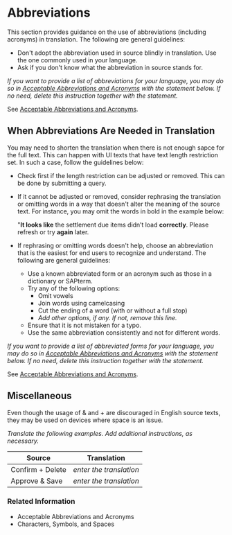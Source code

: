 # Abbreviations

This section provides guidance on the use of abbreviations (including acronyms) in translation. The following are general guidelines:

* Don't adopt the abbreviation used in source blindly in translation. Use the one commonly used in your language.
* Ask if you don't know what the abbreviation in source stands for.

*If you want to provide a list of abbreviations for your language, you may do so in [Acceptable Abbreviations and Acronyms](/docs/template/06_additional_guidance_for_translators/acceptable_abbreviations_and_acronyms.md) with the statement below. If no need, delete this instruction together with the statement.*

See [Acceptable Abbreviations and Acronyms](/docs/template/06_additional_guidance_for_translators/acceptable_abbreviations_and_acronyms.md).

## When Abbreviations Are Needed in Translation

You may need to shorten the translation when there is not enough sapce for the full text. This can happen with UI texts that have text length restriction set. In such a case, follow the guidelines below:

* Check first if the length restriction can be adjusted or removed. This can be done by submitting a query.
* If it cannot be adjusted or removed, consider rephrasing the translation or omitting words in a way that doesn't alter the meaning of the source text. For instance, you may omit the words in bold in the example below:

    "**It looks like** the settlement due items didn’t load **correctly**. Please refresh or try **again** later. 

* If rephrasing or omitting words doesn't help, choose an abbreviation that is the easiest for end users to recognize and understand. The following are general guidelines:  

   * Use a known abbreviated form or an acronym such as those in a dictionary or SAPterm.
   * Try any of the following options:<br>
      * Omit vowels
      * Join words using camelcasing
      * Cut the ending of a word (with or without a full stop)
      * *Add other options, if any. If not, remove this line.*
   * Ensure that it is not mistaken for a typo.
   * Use the same abbreviation consistently and not for different words.

*If you want to provide a list of abbreviated forms for your language, you may do so in [Acceptable Abbreviations and Acronyms](/docs/template/06_additional_guidance_for_translators/acceptable_abbreviations_and_acronyms.md) with the statement below. If no need, delete this instruction together with the statement.*

See [Acceptable Abbreviations and Acronyms](/docs/template/06_additional_guidance_for_translators/acceptable_abbreviations_and_acronyms.md).

## Miscellaneous

Even though the usage of & and + are discouraged in English source texts, they may be used on devices where space is an issue. 

*Translate the following examples. Add additional instructions, as necessary.*

| Source | Translation |
| --- | --- |
| Confirm + Delete	| *enter the translation* |
| Approve & Save | *enter the translation* |

	 
### Related Information
* Acceptable Abbreviations and Acronyms
* Characters, Symbols, and Spaces


